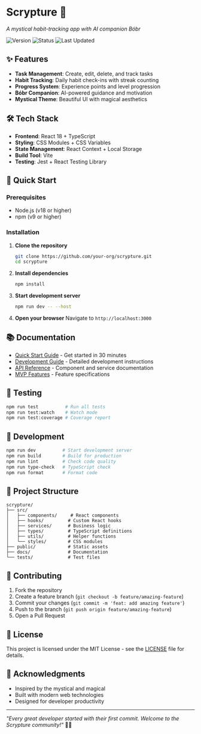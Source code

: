 # Scrypture 🚀

*A mystical habit-tracking app with AI companion Bóbr*

![Version](https://img.shields.io/badge/version-1.0.0-blue)
![Status](https://img.shields.io/badge/status-MVP_Development-yellow)
![Last Updated](https://img.shields.io/badge/last_updated-2024-01-15-orange)

## ✨ Features

- **Task Management**: Create, edit, delete, and track tasks
- **Habit Tracking**: Daily habit check-ins with streak counting
- **Progress System**: Experience points and level progression
- **Bóbr Companion**: AI-powered guidance and motivation
- **Mystical Theme**: Beautiful UI with magical aesthetics

## 🛠️ Tech Stack

- **Frontend**: React 18 + TypeScript
- **Styling**: CSS Modules + CSS Variables
- **State Management**: React Context + Local Storage
- **Build Tool**: Vite
- **Testing**: Jest + React Testing Library

## 🚀 Quick Start

### Prerequisites

- Node.js (v18 or higher)
- npm (v9 or higher)

### Installation

1. **Clone the repository**
   ```bash
   git clone https://github.com/your-org/scrypture.git
   cd scrypture
   ```

2. **Install dependencies**
   ```bash
   npm install
   ```

3. **Start development server**
   ```bash
   npm run dev -- --host
   ```

4. **Open your browser**
   Navigate to `http://localhost:3000`

## 📚 Documentation

- [Quick Start Guide](Docs/quick-start-guide.md) - Get started in 30 minutes
- [Development Guide](Docs/06-development-guide.md) - Detailed development instructions
- [API Reference](Docs/04-api-reference.md) - Component and service documentation
- [MVP Features](Docs/02-mvp-features.md) - Feature specifications

## 🧪 Testing

```bash
npm run test          # Run all tests
npm run test:watch    # Watch mode
npm run test:coverage # Coverage report
```

## 🔧 Development

```bash
npm run dev          # Start development server
npm run build        # Build for production
npm run lint         # Check code quality
npm run type-check   # TypeScript check
npm run format       # Format code
```

## 📁 Project Structure

```
scrypture/
├── src/
│   ├── components/     # React components
│   ├── hooks/         # Custom React hooks
│   ├── services/      # Business logic
│   ├── types/         # TypeScript definitions
│   ├── utils/         # Helper functions
│   └── styles/        # CSS modules
├── public/            # Static assets
├── docs/              # Documentation
└── tests/             # Test files
```

## 🤝 Contributing

1. Fork the repository
2. Create a feature branch (`git checkout -b feature/amazing-feature`)
3. Commit your changes (`git commit -m 'feat: add amazing feature'`)
4. Push to the branch (`git push origin feature/amazing-feature`)
5. Open a Pull Request

## 📄 License

This project is licensed under the MIT License - see the [LICENSE](LICENSE) file for details.

## 🙏 Acknowledgments

- Inspired by the mystical and magical
- Built with modern web technologies
- Designed for developer productivity

---

*"Every great developer started with their first commit. Welcome to the Scrypture community!"* 🚀✨ 